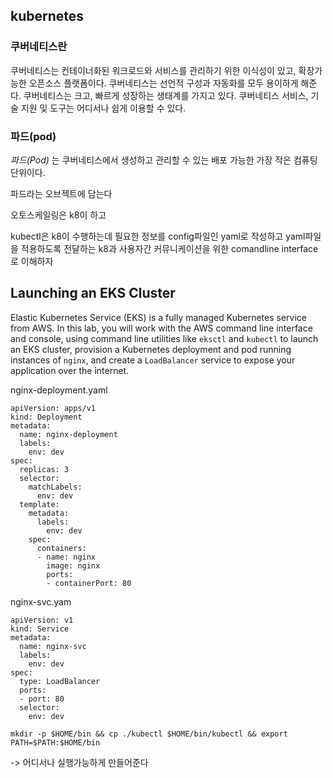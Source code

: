 ## kubernetes



### 쿠버네티스란

쿠버네티스는 컨테이너화된 워크로드와 서비스를 관리하기 위한 이식성이 있고, 확장가능한 오픈소스 플랫폼이다. 쿠버네티스는 선언적 구성과 자동화를 모두 용이하게 해준다. 쿠버네티스는 크고, 빠르게 성장하는 생태계를 가지고 있다. 쿠버네티스 서비스, 기술 지원 및 도구는 어디서나 쉽게 이용할 수 있다.







### 파드(pod)

*파드(Pod)* 는 쿠버네티스에서 생성하고 관리할 수 있는 배포 가능한 가장 작은 컴퓨팅 단위이다.

파드라는 오브젝트에 담는다



오토스케일링은 k8이 하고

kubectl은 k8이 수행하는데 필요한 정보를 config파일인 yaml로 작성하고 yaml파일을 적용하도록 전달하는 k8과 사용자간 커뮤니케이션을 위한 comandline interface로 이해하자





## Launching an EKS Cluster

Elastic Kubernetes Service (EKS) is a fully managed Kubernetes service from AWS. In this lab, you will work with the AWS command line interface and console, using command line utilities like `eksctl` and `kubectl` to launch an EKS cluster, provision a Kubernetes deployment and pod running instances of `nginx`, and create a `LoadBalancer` service to expose your application over the internet.



nginx-deployment.yaml

```
apiVersion: apps/v1
kind: Deployment
metadata:
  name: nginx-deployment
  labels:
    env: dev
spec:
  replicas: 3
  selector:
    matchLabels:
      env: dev
  template:
    metadata:
      labels:
        env: dev
    spec:
      containers:
      - name: nginx
        image: nginx
        ports:
        - containerPort: 80
```



nginx-svc.yam

```
apiVersion: v1
kind: Service
metadata:
  name: nginx-svc
  labels:
    env: dev
spec:
  type: LoadBalancer
  ports:
  - port: 80
  selector:
    env: dev
```













```
mkdir -p $HOME/bin && cp ./kubectl $HOME/bin/kubectl && export PATH=$PATH:$HOME/bin
```

-> 어디서나 실행가능하게 만들어준다